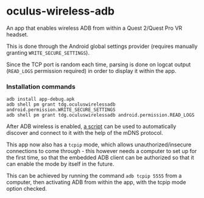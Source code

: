# oculus-wireless-adb
An app that enables wireless ADB from within a Quest 2/Quest Pro VR headset.

This is done through the Android global settings provider (requires manually granting 
`WRITE_SECURE_SETTINGS`).

Since the TCP port is random each time, parsing is done on logcat output (`READ_LOGS` permission 
required) in order to display it within the app.

### Installation commands
```
adb install app-debug.apk
adb shell pm grant tdg.oculuswirelessadb android.permission.WRITE_SECURE_SETTINGS
adb shell pm grant tdg.oculuswirelessadb android.permission.READ_LOGS
```

After ADB wireless is enabled, [a script](script/) can be used to automatically discover and 
connect to it with the help of the mDNS protocol.

This app now also has a `tcpip` mode, which allows unauthorized/insecure connections to come 
through - this however needs a computer to set up for the first time, so that the embedded ADB 
client can be authorized so that it can enable the mode by itself in the future.

This can be achieved by running the command `adb tcpip 5555` from a computer, then activating ADB
from within the app, with the tcpip mode option checked.
